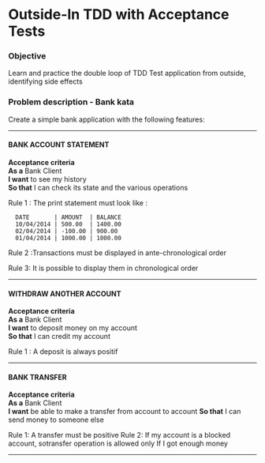 Outside-In TDD with Acceptance Tests
====================================

### Objective

Learn and practice the double loop of TDD
Test application from outside, identifying side effects

### Problem description - Bank kata

Create a simple bank application with the following features:   
 
___
#### BANK ACCOUNT STATEMENT

 **Acceptance criteria**    
 **As a** Bank Client       
 **I want** to see my history    
 **So that** I can check its state and the various operations 

 Rule 1 : The print statement must look like :

```
  DATE       | AMOUNT  | BALANCE
  10/04/2014 | 500.00  | 1400.00
  02/04/2014 | -100.00 | 900.00
  01/04/2014 | 1000.00 | 1000.00
```

Rule 2 :Transactions must be displayed in ante-chronological order

Rule 3: It is possible to display them in chronological order

___
#### WITHDRAW ANOTHER ACCOUNT

**Acceptance criteria**    
**As a** Bank Client       
**I want** to deposit money on my account  
**So that** I can credit my account

Rule 1 : A deposit is always positif

___
#### BANK TRANSFER 

**Acceptance criteria**    
**As a** Bank Client       
**I want** be able to make a transfer from account to account
**So that** I can send money to someone else

Rule 1: A transfer must be positive
Rule 2: If my account is a blocked account, sotransfer operation is allowed only If I got enough money
___